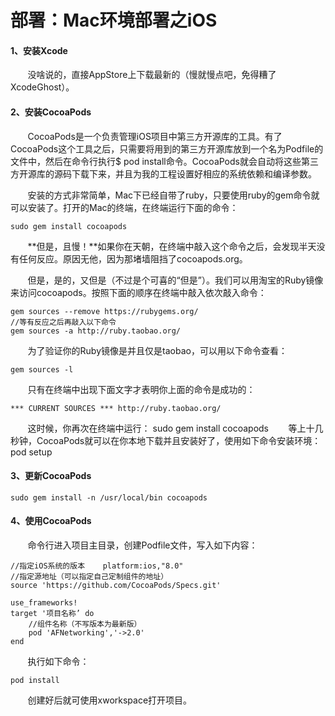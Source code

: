 # 部署：Mac环境部署之iOS


#### 1、安装Xcode
<p>

&#160; &#160; &#160; &#160;没啥说的，直接AppStore上下载最新的（慢就慢点吧，免得糟了XcodeGhost）。


#### 2、安装CocoaPods
<p>

&#160; &#160; &#160; &#160;CocoaPods是一个负责管理iOS项目中第三方开源库的工具。有了CocoaPods这个工具之后，只需要将用到的第三方开源库放到一个名为Podfile的文件中，然后在命令行执行$ pod install命令。CocoaPods就会自动将这些第三方开源库的源码下载下来，并且为我的工程设置好相应的系统依赖和编译参数。

&#160; &#160; &#160; &#160;安装的方式非常简单，Mac下已经自带了ruby，只要使用ruby的gem命令就可以安装了。打开的Mac的终端，在终端运行下面的命令：

	sudo gem install cocoapods

&#160; &#160; &#160; &#160;**但是，且慢！**如果你在天朝，在终端中敲入这个命令之后，会发现半天没有任何反应。原因无他，因为那堵墙阻挡了cocoapods.org。

&#160; &#160; &#160; &#160;但是，是的，又但是（不过是个可喜的“但是”）。我们可以用淘宝的Ruby镜像来访问cocoapods。按照下面的顺序在终端中敲入依次敲入命令：

	gem sources --remove https://rubygems.org/
	//等有反应之后再敲入以下命令
	gem sources -a http://ruby.taobao.org/

&#160; &#160; &#160; &#160;为了验证你的Ruby镜像是并且仅是taobao，可以用以下命令查看：

	gem sources -l

&#160; &#160; &#160; &#160;只有在终端中出现下面文字才表明你上面的命令是成功的：

	*** CURRENT SOURCES ***	http://ruby.taobao.org/
&#160; &#160; &#160; &#160;这时候，你再次在终端中运行：
	sudo gem install cocoapods
&#160; &#160; &#160; &#160;等上十几秒钟，CocoaPods就可以在你本地下载并且安装好了，使用如下命令安装环境：
	pod setup

#### 3、更新CocoaPods
	sudo gem install -n /usr/local/bin cocoapods

#### 4、使用CocoaPods
&#160; &#160; &#160; &#160;命令行进入项目主目录，创建Podfile文件，写入如下内容：

	//指定iOS系统的版本	platform:ios,"8.0"
	//指定源地址（可以指定自己定制组件的地址）
	source 'https://github.com/CocoaPods/Specs.git'
	
	use_frameworks!
	target '项目名称’ do
		//组件名称（不写版本为最新版）
		pod 'AFNetworking','->2.0'
	end

&#160; &#160; &#160; &#160;执行如下命令：

	pod install

&#160; &#160; &#160; &#160;创建好后就可使用xworkspace打开项目。
